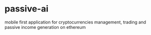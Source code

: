 # passive-ai
mobile first application for cryptocurrencies management, trading and passive income generation on ethereum
